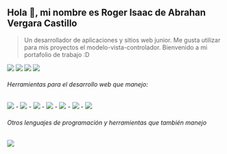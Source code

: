 ## Hola 👋, mi nombre es Roger Isaac de Abrahan Vergara Castillo
> Un desarrollador de aplicaciones y sitios web junior. Me gusta utilizar para mis proyectos el modelo-vista-controlador. Bienvenido a mi portafolio de trabajo :D

[<img src="https://img.shields.io/badge/twitter-%231DA1F2.svg?&style=for-the-badge&logo=twitter&logoColor=white"/>](https://twitter.com/USERNAME) [<img src="https://img.shields.io/badge/linkedin-%230077B5.svg?&style=for-the-badge&logo=linkedin&logoColor=white"/>](https://www.linkedin.com/in/roger-vergara-b7b995204/) [<img src = "https://img.shields.io/badge/instagram-%23E4405F.svg?&style=for-the-badge&logo=instagram&logoColor=white">](https://www.instagram.com/vergara.roger/) [<img src = "https://img.shields.io/badge/facebook-%231877F2.svg?&style=for-the-badge&logo=facebook&logoColor=white">](https://www.facebook.com/roger.vergara.549/)

###### Herramientas para el desarrollo web que manejo:

<img src="https://img.shields.io/badge/-HTML-orange"/> - <img src="https://img.shields.io/badge/-CSS-blue"/> - <img src="https://img.shields.io/badge/-JS-yellow"/> - <img src="https://img.shields.io/badge/-Bootstrap%204-blueviolet"/> - <img src="https://img.shields.io/badge/-PHP-blue"/> - <img src="https://img.shields.io/badge/-SQL-orange"/> - <img src="https://img.shields.io/badge/-PHPMYADMIN-blue"/>

###### Otros lenguajes de programación y herramientas que también manejo

<img src="https://img.shields.io/badge/-JAVA-red"/>

<!--
**Roger-Vergara/roger-vergara** is a ✨ _special_ ✨ repository because its `README.md` (this file) appears on your GitHub profile.

Here are some ideas to get you started:

- 🔭 I’m currently working on ...
- 🌱 I’m currently learning ...
- 👯 I’m looking to collaborate on ...
- 🤔 I’m looking for help with ...
- 💬 Ask me about ...
- 📫 How to reach me: ...
- 😄 Pronouns: ...
- ⚡ Fun fact: ...
-->
